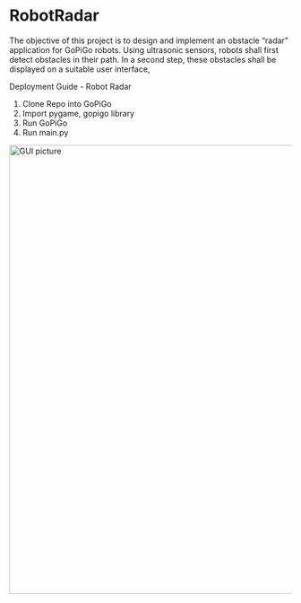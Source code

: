 # RobotRadar
The objective of this project is to design and implement an obstacle “radar” application for GoPiGo robots. Using ultrasonic sensors, robots shall first detect obstacles in their path. In a second step, these obstacles shall be displayed on a suitable user interface, 

 Deployment Guide - Robot Radar
1. Clone Repo into GoPiGo
2. Import pygame, gopigo library
2. Run GoPiGo
3. Run main.py


<img width="800" alt="GUI picture" src="https://github.com/umangptl/RobotRadar/blob/main/media./Robot%20Radar%20Pi%20GUI.png">
